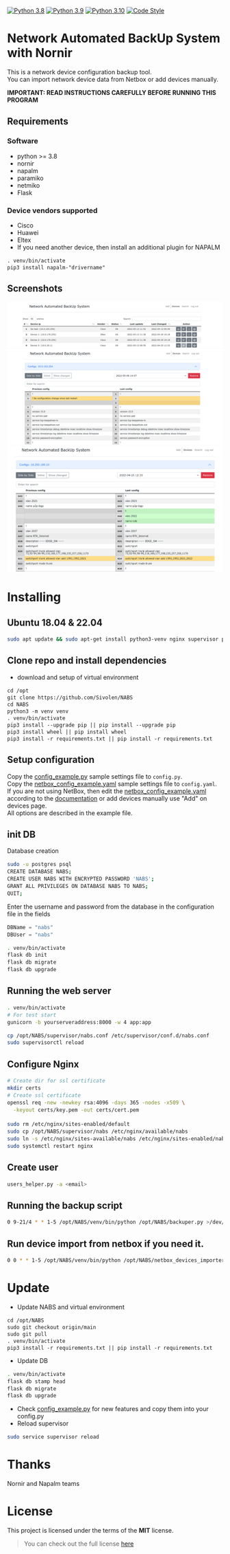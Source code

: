 [![Python 3.8](https://img.shields.io/badge/python-3.8-blue.svg)](https://www.python.org/downloads/release/python-380/)
[![Python 3.9](https://img.shields.io/badge/python-3.9-blue.svg)](https://www.python.org/downloads/release/python-390/)
[![Python 3.10](https://img.shields.io/badge/python-3.10-blue.svg)](https://www.python.org/downloads/release/python-3108/)
[![Code Style](https://img.shields.io/badge/code%20style-black-000000.svg)](https://github.com/ambv/black)

# Network Automated BackUp System with Nornir

This is a network device configuration backup tool.<br/>
You can import network device data from Netbox or add devices manually.

**IMPORTANT: READ INSTRUCTIONS CAREFULLY BEFORE RUNNING THIS PROGRAM**


## Requirements
### Software
* python >= 3.8
* nornir
* napalm
* paramiko
* netmiko
* Flask

### Device vendors supported
* Cisco
* Huawei
* Eltex
* If you need another device, then install an additional plugin for NAPALM
```shell
. venv/bin/activate
pip3 install napalm-"drivername"
```

## Screenshots
![Screenshot of Search page](screenshots/devices_page.png "Devices page")
![Screenshot of Diff page](screenshots/diff_page.png "Diff page")
![Screenshot of Diff page context compare](screenshots/diff_page_context_compare.png "Diff page context compare")

# Installing

## Ubuntu 18.04 & 22.04
```bash
sudo apt update && sudo apt-get install python3-venv nginx supervisor postgresql
```

## Clone repo and install dependencies
* download and setup of virtual environment
```shell
cd /opt
git clone https://github.com/Sivolen/NABS
cd NABS
python3 -m venv venv
. venv/bin/activate
pip3 install --upgrade pip || pip install --upgrade pip
pip3 install wheel || pip install wheel
pip3 install -r requirements.txt || pip install -r requirements.txt
```
## Setup configuration
Copy the [config_example.py](config_example.py) sample settings file to `config.py`.<br/>
Copy the [netbox_config_example.yaml](netbox_config_example.yaml) sample settings file to `config.yaml`.<br/>
If you are not using NetBox, then edit the [netbox_config_example.yaml](netbox_config_example.yaml) according to the [documentation](https://nornir.readthedocs.io/en/latest/tutorial/initializing_nornir.html) or add devices manually use "Add" on devices page. </br>
All options are described in the example file.

## init DB
Database creation
```bash
sudo -u postgres psql
CREATE DATABASE NABS;
CREATE USER NABS WITH ENCRYPTED PASSWORD 'NABS';
GRANT ALL PRIVILEGES ON DATABASE NABS TO NABS;
QUIT;
```
Enter the username and password from the database in the configuration file in the fields
```python
DBName = "nabs"
DBUser = "nabs"
```
```bash
. venv/bin/activate
flask db init
flask db migrate
flask db upgrade
```

## Running the web server
```bash
. venv/bin/activate
# For test start
gunicorn -b yourserveraddress:8000 -w 4 app:app
```
```bash
cp /opt/NABS/supervisor/nabs.conf /etc/supervisor/conf.d/nabs.conf
sudo supervisorctl reload
```
## Configure Nginx
```bash
# Create dir for ssl certificate
mkdir certs
# Create ssl certificate
openssl req -new -newkey rsa:4096 -days 365 -nodes -x509 \
  -keyout certs/key.pem -out certs/cert.pem
 
sudo rm /etc/nginx/sites-enabled/default
sudo cp /opt/NABS/supervisor/nabs /etc/nginx/available/nabs
sudo ln -s /etc/nginx/sites-available/nabs /etc/nginx/sites-enabled/nabs
sudo systemctl restart nginx
```
## Create user
```bash
users_helper.py -a <email>
```
## Running the backup script
```bash
0 9-21/4 * * 1-5 /opt/NABS/venv/bin/python /opt/NABS/backuper.py >/dev/null 2>&1
```
## Run device import from netbox if you need it.
```bash
0 0 * * 1-5 /opt/NABS/venv/bin/python /opt/NABS/netbox_devices_importer.py >/dev/null 2>&1
```
# Update
* Update NABS and virtual environment
```shell
cd /opt/NABS
sudo git checkout origin/main
sudo git pull
. venv/bin/activate
pip3 install -r requirements.txt || pip install -r requirements.txt
```
* Update DB
```bash
. venv/bin/activate
flask db stamp head
flask db migrate
flask db upgrade
```

[//]: # (1. [x] If your NABS version < 1.3 you need start dbpatch.py after update)

[//]: # (```)

[//]: # (chmod +x dbpatch.py )

[//]: # (./dbpatch.py )

[//]: # (```)

* Check [config_example.py](config_example.py) for new features and copy them into your config.py
* Reload supervisor
```bash
sudo service supervisor reload
```
# Thanks
Nornir and Napalm teams

# License
This project is licensed under the terms of the **MIT** license.
> You can check out the full license [here](https://github.com/Sivolen/NABS/blob/main/LICENSE)
